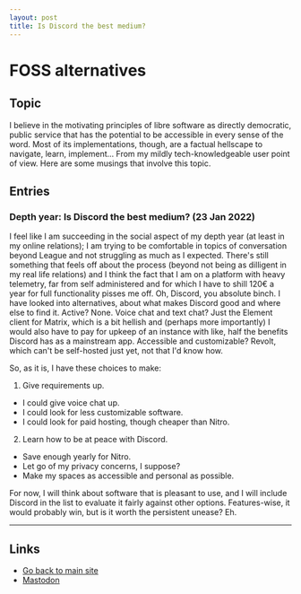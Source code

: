 ```yaml
---
layout: post
title: Is Discord the best medium?
---
```


# FOSS alternatives

## Topic
I believe in the motivating principles of libre software as directly democratic, public service that has the potential to be accessible in every sense of the word. Most of its implementations, though, are a factual hellscape to navigate, learn, implement... From my mildly tech-knowledgeable user point of view. Here are some musings that involve this topic.

## Entries
### Depth year: Is Discord the best medium? (23 Jan 2022)
I feel like I am succeeding in the social aspect of my depth year (at least in my online relations); I am trying to be comfortable in topics of conversation beyond League and not struggling as much as I expected. There's still something that feels off about the process (beyond not being as dilligent in my real life relations) and I think the fact that I am on a platform with heavy telemetry, far from self administered and for which I have to shill 120€ a year for full functionality pisses me off. Oh, Discord, you absolute binch.
I have looked into alternatives, about what makes Discord good and where else to find it. Active? None. Voice chat and text chat? Just the Element client for Matrix, which is a bit hellish and (perhaps more importantly) I would also have to pay for upkeep of an instance with like, half the benefits Discord has as a mainstream app. Accessible and customizable? Revolt, which can't be self-hosted just yet, not that I'd know how.


So, as it is, I have these choices to make:


1. Give requirements up.
- I could give voice chat up.
- I could look for less customizable software.
- I could look for paid hosting, though cheaper than Nitro.


2. Learn how to be at peace with Discord.
- Save enough yearly for Nitro.
- Let go of my privacy concerns, I suppose?
- Make my spaces as accessible and personal as possible.

For now, I will think about software that is pleasant to use, and I will include Discord in the list to evaluate it fairly against other options. Features-wise, it would probably win, but is it worth the persistent unease? Eh.

***

## Links
- [Go back to main site](https://techmaturgy.club)
- [Mastodon](https://weirder.earth/@beehiveth)
